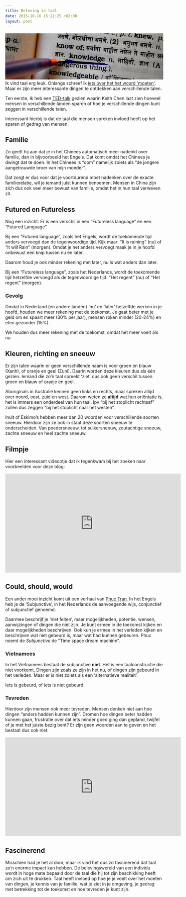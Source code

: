 ```yaml
---
title: Beleving in taal
date: 2015-10-16 15:21:25 +02:00
layout: post
---
```


![Knowledge](/content/images/2015/10/knowledge-header.jpg)
Ik vind taal erg leuk. Onlangs schreef ik [iets over het het woord 'moeten'](/wist-je-dat-er-3-soorten-moeten-zijn/). Maar er zijn meer interessante dingen te ontdekken aan verschillende talen.

Ten eerste, ik heb een [TED-talk](https://www.ted.com/talks/keith_chen_could_your_language_affect_your_ability_to_save_money) gezien waarin Keith Chen laat zien hoeveel mensen in verschillende landen sparen of hoe je verschillende dingen kunt zeggen in verschillende talen. 

Interessant hierbij is dat de taal die mensen spreken invloed heeft op het sparen of gedrag van mensen.

## Familie
Zo geeft hij aan dat je in het Chinees automatisch meer nadenkt over familie, dan in bijvoorbeeld het Engels. Dat komt omdat het Chinees je dwingt dat te doen. In het Chinees is “oom” namelijk zoiets als “de jongere aangetrouwde broer van mijn moeder”.

Dat zorgt er dus voor dat je voortdurend moet nadenken over de exacte familierelatie, wil je iemand juist kunnen benoemen. Mensen in China zijn zich dus ook veel meer bewust van familie, omdat het in hun taal verweven zit.

## Futured en Futureless
Nog een inzicht: Er is een verschil in een “Futureless language” en een “Futured Language”.

Bij een “Futured language”, zoals het Engels, wordt de toekomende tijd anders vervoegd dan de tegenwoordige tijd. Kijk maar: “It is raining” (nu) of “It will Rain” (morgen). Omdat je het anders vervoegt maak je in je hoofd onbewust een knip tussen nu en later.

Daarom houd je ook minder rekening met later, nu is wat anders dan later.

Bij een “Futureless language”, zoals het Nederlands, wordt de toekomende tijd hetzelfde vervoegd als de tegenwoordige tijd. “Het regent” (nu) of “Het regent” (morgen).

### Gevolg
Omdat in Nederland (en andere landen) ‘nu’ en ‘later’ hetzelfde werken in je hoofd, houden we meer rekening met de toekomst. Je gaat beter met je geld om en spaart meer (30% per jaar), mensen roken minder (20-24%) en eten gezonder (15%).

We houden dus meer rekening met de toekomst, omdat het meer voelt als nu.

## Kleuren, richting en sneeuw
Er zijn talen waarin er geen verschillende naam is voor groen en blauw (Xanh), of oranje en geel (Zuni). Daarin worden deze kleuren dus als één gezien. Iemand die zo’n taal spreekt ‘ziet’ dus ook geen verschil tussen groen en blauw of oranje en geel.

Aboriginals in Australië kennen geen links en rechts, maar spreken altijd over noord, oost, zuid en west. Daarom weten ze **altijd** wat hun oriëntatie is, het is immers een onderdeel van hun taal. Ipv “bij het stoplicht rechtsaf” zullen dus zeggen “bij het stoplicht naar het westen”.

Inuit of Eskimo’s hebben meer dan 20 woorden voor verschillende soorten sneeuw. Hierdoor zijn ze ook in staat deze soorten sneeuw te onderscheiden. Van poedersneeuw, tot suikersneeuw, zoutachtige sneeuw, zachte sneeuw en heel zachte sneeuw.

## Filmpje
Hier een interessant videootje dat ik tegenkwam bij het zoeken naar voorbeelden voor deze blog:

<iframe width="560" height="315" src="https://www.youtube.com/embed/S3G51gDHTXE" frameborder="0" allowfullscreen></iframe>

## Could, should, would
Een ander mooi inzicht komt uit een verhaal van [Phuc Tran](http://www.npr.org/2013/12/13/248195238/does-the-subjunctive-have-a-dark-side). In het Engels heb je de ‘Subjunctive’, in het Nederlands de aanvoegende wijs, conjunctief of subjunctief genoemd.

Daarmee beschrijf je ‘niet feiten’, maar mogelijkheden, potentie, wensen, aanwijzingen of dingen die niet zijn. Je kunt ermee in de toekomst kijken en daar mogelijkheden beschrijven. Ook kun je ermee in het verleden kijken en beschrijven wat niet gebeurd is, maar wat had kunnen gebeuren. Phuc noemt de *Subjunctive* de “Time space dream machine”.

### Vietnamees
In het Vietnamees bestaat de subjunctive **niet**. Het is een taalconstructie die niet voorkomt. Dingen zijn zoals ze zijn in het nu, of dingen zijn gebeurd in het verleden. Maar er is niet zoiets als een ‘alternatieve realiteit’. 

Iets is gebeurd, of iets is niet gebeurd.

### Tevreden
Hierdoor zijn mensen ook meer tevreden. Mensen denken niet aan hoe dingen “anders hadden kunnen zijn”. Dromen hoe dingen beter hadden kunnen gaan, frustratie over dat iets minder goed ging dan gepland, twijfel of je met het juiste bezig bent? Er zijn geen woorden aan te geven en het bestaat dus ook niet.

<iframe width="560" height="315" src="https://www.youtube.com/embed/zeSVMG4GkeQ" frameborder="0" allowfullscreen></iframe>

## Fascinerend
Misschien had je het al door, maar ik vind het dus zo fascinerend dat taal zo’n enorme impact kan hebben. De belevingswereld van een individu wordt in hoge mate bepaald door de taal die hij tot zijn beschikking heeft om zich uit te drukken. Taal heeft invloed op hoe je je voelt over het moeten van dingen, je kennis van je familie, wat je ziet in je omgeving, je gedrag met betrekking tot de toekomst en hoe tevreden je kunt zijn.